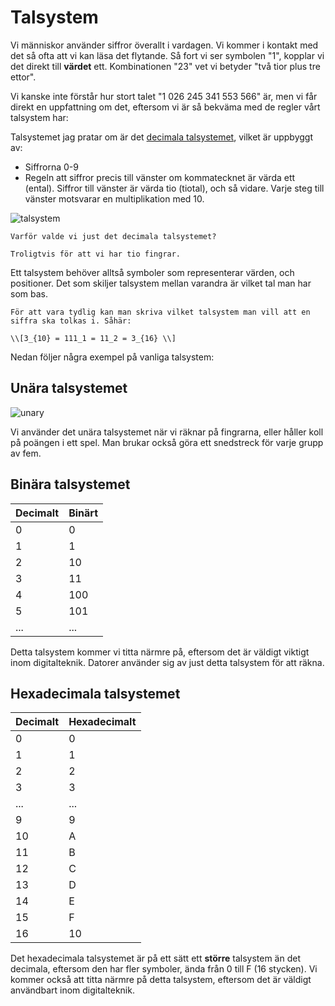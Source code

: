 # Talsystem

Vi människor använder siffror överallt i vardagen. Vi kommer i kontakt med det så ofta att vi kan läsa det flytande. Så fort vi ser symbolen "1", kopplar vi det direkt till **värdet** ett. Kombinationen "23" vet vi betyder "två tior plus tre ettor".

Vi kanske inte förstår hur stort talet "1 026 245 341 553 566" är, men vi får direkt en uppfattning om det, eftersom vi är så bekväma med de regler vårt talsystem har:

Talsystemet jag pratar om är det <u>decimala talsystemet</u>, vilket är uppbyggt av:
- Siffrorna 0-9
- Regeln att siffror precis till vänster om kommatecknet är värda ett (ental). Siffror till vänster är värda tio (tiotal), och så vidare. Varje steg till vänster motsvarar en multiplikation med 10.

![talsystem](/media/decimala_talsystemet_495x215.png)

```admonish question title="Fråga"
Varför valde vi just det decimala talsystemet?

Troligtvis för att vi har tio fingrar.
```

Ett talsystem behöver alltså symboler som representerar värden, och positioner. Det som skiljer talsystem mellan varandra är vilket tal man har som bas. 

```admonish info title="Info"
För att vara tydlig kan man skriva vilket talsystem man vill att en siffra ska tolkas i. Såhär:

\\[3_{10} = 111_1 = 11_2 = 3_{16} \\]

```

Nedan följer några exempel på vanliga talsystem:

## Unära talsystemet

![unary](/media/unary.gif)

Vi använder det unära talsystemet när vi räknar på fingrarna, eller håller koll på poängen i ett spel. Man brukar också göra ett snedstreck för varje grupp av fem.

## Binära talsystemet

| Decimalt | Binärt |
|----------|--------|
| 0        | 0      |
| 1        | 1      |
| 2        | 10     |
| 3        | 11     |
| 4        | 100    |
| 5        | 101    |
| ...      | ...    |

Detta talsystem kommer vi titta närmre på, eftersom det är väldigt viktigt inom digitalteknik. Datorer använder sig av just detta talsystem för att räkna.

## Hexadecimala talsystemet
| Decimalt | Hexadecimalt |
|----------|--------------|
| 0        | 0            |
| 1        | 1            |
| 2        | 2            |
| 3        | 3            |
| ...      | ...          |
| 9        | 9            |
| 10       | A            |
| 11       | B            |
| 12       | C            |
| 13       | D            |
| 14       | E            |
| 15       | F            |
| 16       | 10           |

Det hexadecimala talsystemet är på ett sätt ett **större** talsystem än det decimala, eftersom den har fler symboler, ända från 0 till F (16 stycken). Vi kommer också att titta närmre på detta talsystem, eftersom det är väldigt användbart inom digitalteknik.

